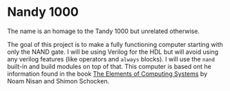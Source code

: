 # Nandy 1000

The name is an homage to the Tandy 1000 but unrelated otherwise.

The goal of this project is to make a fully functioning computer starting with only the NAND gate. I will be using Verilog for the HDL but will avoid using any verilog features (like operators and `always` blocks). I will use the `nand` built-in and build modules on top of that. This computer is based ont he information found in the book [The Elements of Computing Systems](https://mitpress.mit.edu/books/elements-computing-systems) by Noam Nisan and Shimon Schocken.
